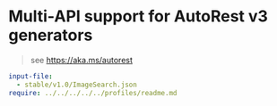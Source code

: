 # Multi-API support for AutoRest v3 generators

> see https://aka.ms/autorest

``` yaml $(enable-multi-api)
input-file:
  - stable/v1.0/ImageSearch.json
require: ../../../../../profiles/readme.md
```
